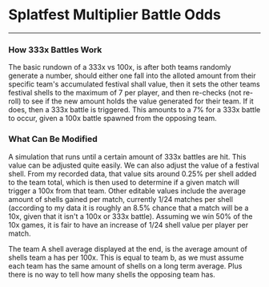 # Splatfest Multiplier Battle Odds
----------------------------------------------------------
### How 333x Battles Work
The basic rundown of a 333x vs 100x, is after both teams randomly generate a number, should either one fall into the alloted amount from their specific team's accumulated festival shall value, then it sets the other teams festival shells to the maximum of 7 per player, and then re-checks (not re-roll) to see if the new amount holds the value generated for their team. If it does, then a 333x battle is triggered. This amounts to a 7% for a 333x battle to occur, given a 100x battle spawned from the opposing team.

### What Can Be Modified
A simulation that runs until a certain amount of 333x battles are hit. This value can be adjusted quite easily.
We can also adjust the value of a festival shell. From my recorded data, that value sits around 0.25% per shell added to the team total, which is then used to determine if a given match will trigger a 100x from that team.
Other editable values include the average amount of shells gained per match, currently 1/24 matches per shell (according to my data it is roughly an 8.5% chance that a match will be a 10x, given that it isn't a 100x or 333x battle). Assuming we win 50% of the 10x games, it is fair to have an increase of 1/24 shell value per player per match.

The team A shell average displayed at the end, is the average amount of shells team a has per 100x. This is equal to team b, as we must assume each team has the same amount of shells on a long term average. Plus there is no way to tell how many shells the opposing team has.